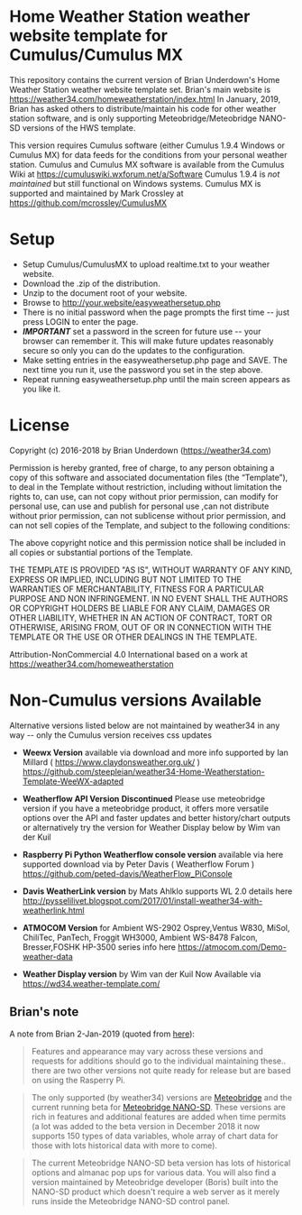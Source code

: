 # Home Weather Station weather website template for Cumulus/Cumulus MX

This repository contains the current version of Brian Underdown's Home Weather Station weather website template set.
Brian's main website is https://weather34.com/homeweatherstation/index.html
In January, 2019, Brian has asked others to distribute/maintain his code for other weather station software,
and is only supporting Meteobridge/Meteobridge NANO-SD versions of the HWS template.

This version requires Cumulus software (either Cumulus 1.9.4 Windows or Cumulus MX) for data feeds for the conditions 
from your personal weather station.  Cumulus and Cumulus MX software is available from the Cumulus Wiki at https://cumuluswiki.wxforum.net/a/Software  Cumulus 1.9.4 is *not maintained* but still functional on Windows systems.
Cumulus MX is supported and maintained by Mark Crossley at https://github.com/mcrossley/CumulusMX

# Setup

* Setup Cumulus/CumulusMX to upload realtime.txt to your weather website.
* Download the .zip of the distribution.
* Unzip to the document root of your website.
* Browse to http://your.website/easyweathersetup.php
* There is no initial password when the page prompts the first time -- just press LOGIN to enter the page.
* ***IMPORTANT*** set a password in the screen for future use -- your browser can remember it. This will 
make future updates reasonably secure so only you can do the updates to the configuration.
* Make setting entries in the easyweathersetup.php page and SAVE.  The next time you run it, use the password you set in the step above.
* Repeat running easyweathersetup.php until the main screen appears as you like it.

# License

Copyright (c) 2016-2018 by Brian Underdown (https://weather34.com)

Permission is hereby granted, free of charge, to any person obtaining a copy of this software and associated documentation files (the “Template”), to deal in the Template without restriction, including without limitation the rights to, can use, can not copy without prior permission, can modify for personal use, can use and publish for personal use ,can not distribute without prior permission, can not sublicense without prior permission, and can not sell copies of the Template, and subject to the following conditions:

The above copyright notice and this permission notice shall be included in all copies or substantial portions of the Template.

THE TEMPLATE IS PROVIDED "AS IS", WITHOUT WARRANTY OF ANY KIND, EXPRESS OR IMPLIED, INCLUDING BUT NOT LIMITED TO THE WARRANTIES OF MERCHANTABILITY, FITNESS FOR A PARTICULAR PURPOSE AND NON INFRINGEMENT. IN NO EVENT SHALL THE AUTHORS OR COPYRIGHT HOLDERS BE LIABLE FOR ANY CLAIM, DAMAGES OR OTHER LIABILITY, WHETHER IN AN ACTION OF CONTRACT, TORT OR OTHERWISE, ARISING FROM, OUT OF OR IN CONNECTION WITH THE TEMPLATE OR THE USE OR OTHER DEALINGS IN THE TEMPLATE.

Attribution-NonCommercial 4.0 International based on a work at https://weather34.com/homeweatherstation

# Non-Cumulus versions Available

Alternative versions listed below are not maintained by weather34 in any way -- only the Cumulus version receives css updates

* **Weewx Version** available via  download and more info supported by Ian Millard ( https://www.claydonsweather.org.uk/ )
https://github.com/steepleian/weather34-Home-Weatherstation-Template-WeeWX-adapted

* **Weatherflow API Version** **Discontinued** Please use meteobridge version if you have a meteobridge product, it offers more versatile options over the API and faster updates and better history/chart outputs or alternatively try the version for Weather Display below by Wim van der Kuil

* **Raspberry Pi Python Weatherflow console version** available via here supported download via by Peter Davis ( Weatherflow Forum )
https://github.com/peted-davis/WeatherFlow_PiConsole

* **Davis WeatherLink version** by Mats Ahlklo supports WL 2.0 details here
http://pysselilivet.blogspot.com/2017/01/install-weather34-with-weatherlink.html

* **ATMOCOM Version** for Ambient WS-2902 Osprey,Ventus W830, MiSol, ChiliTec, PanTech, Froggit WH3000, Ambient WS-8478 Falcon, Bresser,FOSHK HP-3500 series info here
https://atmocom.com/Demo-weather-data

* **Weather Display version** by Wim van der Kuil  Now Available via 
https://wd34.weather-template.com/

## Brian's note
A note from Brian 2-Jan-2019 (quoted from [here](https://www.wxforum.net/index.php?topic=29817.msg366998#msg366998)):

>Features and appearance may vary across these versions and requests for additions should go to the individual maintaining these.. there are two other versions not quite ready for release but are based on using the Rasperry Pi.

>The only supported (by weather34) versions are [Meteobridge](https://www.meteobridge.com/wiki/index.php/Home) and the current running beta for [Meteobridge NANO-SD](https://www.meteobridge.com/wiki/index.php/Meteobridge_NANO_SD). 
These versions are rich in features and additional features are added when time permits 
(a lot was added to the beta version in December 2018 it now supports 150 types of data variables,
whole array of chart data for those with lots historical data with more to come). 

>The current Meteobridge NANO-SD beta version has lots of historical options and almanac pop ups for various data.
You will also find a version maintained by Meteobridge developer (Boris) built into the NANO-SD product which doesn't require a web server as it merely runs inside the Meteobridge NANO-SD control panel.

